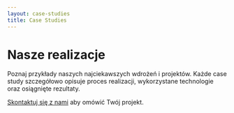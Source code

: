 ```yaml
---
layout: case-studies
title: Case Studies
---
```


# Nasze realizacje

Poznaj przykłady naszych najciekawszych wdrożeń i projektów. Każde case study szczegółowo opisuje proces realizacji, wykorzystane technologie oraz osiągnięte rezultaty.

[Skontaktuj się z nami](/kontakt) aby omówić Twój projekt.
